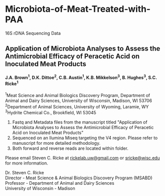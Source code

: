 # Microbiota-of-Meat-Treated-with-PAA
16S rDNA Sequencing Data

## Application of Microbiota Analyses to Assess the Antimicrobial Efficacy of Peracetic Acid on Inoculated Meat Products

#### J.A. Brown<sup>1</sup>, D.K. Dittoe<sup>2</sup>,  C.B. Austin<sup>1</sup>, K.B. Mikkelson<sup>3</sup>, B. Hughes<sup>3</sup>, S.C. Ricke<sup>1</sup>
<sup>1</sup>Meat Science and Animal Biologics Discovery Program, Department of Animal and Dairy Sciences, University of Wisconsin, Madison, WI 53706<br/> 
<sup>2</sup>Department of Animal Sciences, University of Wyoming, Laramie, WY<br/> 
<sup>3</sup>Hydrite Chemical Co., Brookfield, WI 53045<br/>  

1. Fastq and Metadata files from the manuscript titled "Application of Microbiota Analyses to Assess the Antimicrobial Efficacy of Peracetic Acid on Inoculated Meat Products" <br/>
2. Sequenced on an Ilumina Miseq targeting the V4 region. Please refer to manuscript for more detailed methodology. <br/>
3. Both forward and reverse reads are located within folder. <br/>

Please email Steven C. Ricke at rickelab.uw@gmail.com or sricke@wisc.edu for more information.

Dr. Steven C. Ricke <br/>
Director - Meat Science & Animal Biologics Discovery Program (MSABD) <br/>
Professor - Department of Animal and Dairy Sciences <br/>
University of Wisconsin - Madison <br/>

